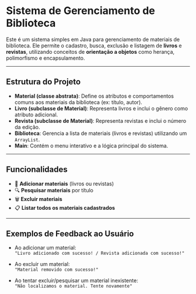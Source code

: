 # Sistema de Gerenciamento de Biblioteca

Este é um sistema simples em Java para gerenciamento de materiais de biblioteca. Ele permite o cadastro, busca, exclusão e listagem de **livros** e **revistas**, utilizando conceitos de **orientação a objetos** como herança, polimorfismo e encapsulamento.

---

## Estrutura do Projeto

- **Material (classe abstrata)**: Define os atributos e comportamentos comuns aos materiais da biblioteca (ex: título, autor).
- **Livro (subclasse de Material)**: Representa livros e inclui o gênero como atributo adicional.
- **Revista (subclasse de Material)**: Representa revistas e inclui o número da edição.
- **Biblioteca**: Gerencia a lista de materiais (livros e revistas) utilizando um `ArrayList`.
- **Main**: Contém o menu interativo e a lógica principal do sistema.

---

## Funcionalidades

- 📌 **Adicionar materiais** (livros ou revistas)
- 🔍 **Pesquisar materiais** por título
- 🗑️ **Excluir materiais**
- 📋 **Listar todos os materiais cadastrados**

---

## Exemplos de Feedback ao Usuário

- Ao adicionar um material:  
  `"Livro adicionado com sucesso! / Revista adicionada com sucesso!"`

- Ao excluir um material:  
  `"Material removido com sucesso!"`

- Ao tentar excluir/pesquisar um material inexistente:  
  `"Não localizamos o material. Tente novamente"`
